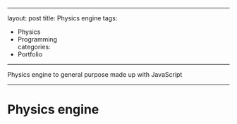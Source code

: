 
---
layout: post
title: Physics engine
tags:
  - Physics
  - Programming  
categories:
  - Portfolio
---

Physics engine to general purpose made up with JavaScript

---

# Physics engine
